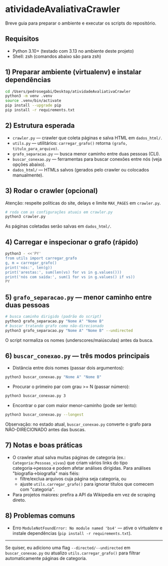 # atividadeAvaliativaCrawler

Breve guia para preparar o ambiente e executar os scripts do repositório.

## Requisitos
- Python 3.10+ (testado com 3.13 no ambiente deste projeto)
- Shell: zsh (comandos abaixo são para zsh)

## 1) Preparar ambiente (virtualenv) e instalar dependências
```bash
cd /Users/pedrosegabi/Desktop/atividadeAvaliativaCrawler
python3 -m venv .venv
source .venv/bin/activate
pip install --upgrade pip
pip install -r requirements.txt
```

## 2) Estrutura esperada
- `crawler.py` — crawler que coleta páginas e salva HTML em `dados_html/`.
- `utils.py` — utilitários: `carregar_grafo()` retorna `(grafo, titulo_para_arquivo)`.
- `grafo_separacao.py` — busca menor caminho entre duas pessoas (CLI).
- `buscar_conexao.py` — ferramentas para buscar conexões entre nós (veja opções abaixo).
- `dados_html/` — HTMLs salvos (gerados pelo crawler ou colocados manualmente).

## 3) Rodar o crawler (opcional)
Atenção: respeite políticas do site, delays e limite `MAX_PAGES` em `crawler.py`.
```bash
# roda com as configurações atuais em crawler.py
python3 crawler.py
```
As páginas coletadas serão salvas em `dados_html/`.

## 4) Carregar e inspecionar o grafo (rápido)
```bash
python3 - <<'PY'
from utils import carregar_grafo
g, m = carregar_grafo()
print('nós:', len(g))
print('arestas:', sum(len(vs) for vs in g.values()))
print('nós com saída:', sum(1 for vs in g.values() if vs))
PY
```

## 5) `grafo_separacao.py` — menor caminho entre duas pessoas
```bash
# busca caminho dirigido (padrão do script)
python3 grafo_separacao.py "Nome A" "Nome B"
# buscar tratando grafo como não-direcionado
python3 grafo_separacao.py "Nome A" "Nome B" --undirected
```
O script normaliza os nomes (underscores/maiúsculas) antes da busca.

## 6) `buscar_conexao.py` — três modos principais
- Distância entre dois nomes (passar dois argumentos):
```bash
python3 buscar_conexao.py "Nome A" "Nome B"
```
- Procurar o primeiro par com grau >= N (passar número):
```bash
python3 buscar_conexao.py 3
```
- Encontrar o par com maior menor-caminho (pode ser lento):
```bash
python3 buscar_conexao.py --longest
```
Observação: no estado atual, `buscar_conexao.py` converte o grafo para NÃO-DIRECIONADO antes das buscas.

## 7) Notas e boas práticas
- O crawler atual salva muitas páginas de categoria (ex.: `Categoria:Pessoas_vivas`) que criam vários links do tipo categoria→pessoa e podem afetar análises dirigidas. Para análises "biografia→biografia" mais fiéis:
  - filtre/exclua arquivos cuja página seja categoria, ou
  - ajuste `utils.carregar_grafo()` para ignorar títulos que comecem com "categoria".
- Para projetos maiores: prefira a API da Wikipedia em vez de scraping direto.

## 8) Problemas comuns
- Erro `ModuleNotFoundError: No module named 'bs4'` — ative o virtualenv e instale dependências (`pip install -r requirements.txt`).

---
Se quiser, eu adiciono uma flag `--directed/--undirected` em `buscar_conexao.py` ou atualizo `utils.carregar_grafo()` para filtrar automaticamente páginas de categoria.
